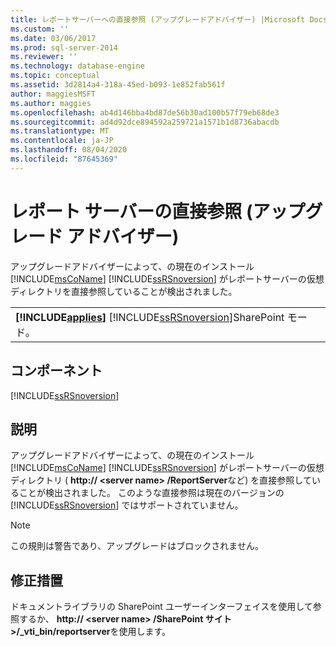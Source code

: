 ```yaml
---
title: レポートサーバーへの直接参照 (アップグレードアドバイザー) |Microsoft Docs
ms.custom: ''
ms.date: 03/06/2017
ms.prod: sql-server-2014
ms.reviewer: ''
ms.technology: database-engine
ms.topic: conceptual
ms.assetid: 3d2814a4-318a-45ed-b093-1e852fab561f
author: maggiesMSFT
ms.author: maggies
ms.openlocfilehash: ab4d146bba4bd87de56b30ad100b57f79eb68de3
ms.sourcegitcommit: ad4d92dce894592a259721a1571b1d8736abacdb
ms.translationtype: MT
ms.contentlocale: ja-JP
ms.lasthandoff: 08/04/2020
ms.locfileid: "87645369"
---
```

# <a name="direct-browsing-to-report-server-upgrade-advisor"></a>レポート サーバーの直接参照 (アップグレード アドバイザー)
  アップグレードアドバイザーによって、の現在のインストール [!INCLUDE[msCoName](../../includes/msconame-md.md)] [!INCLUDE[ssRSnoversion](../../includes/ssrsnoversion-md.md)] がレポートサーバーの仮想ディレクトリを直接参照していることが検出されました。  
  
||  
|-|  
|**[!INCLUDE[applies](../../includes/applies-md.md)]**  [!INCLUDE[ssRSnoversion](../../includes/ssrsnoversion-md.md)]SharePoint モード。|  
  
## <a name="component"></a>コンポーネント  
 [!INCLUDE[ssRSnoversion](../../includes/ssrsnoversion-md.md)]  
  
## <a name="description"></a>説明  
 アップグレードアドバイザーによって、の現在のインストール [!INCLUDE[msCoName](../../includes/msconame-md.md)] [!INCLUDE[ssRSnoversion](../../includes/ssrsnoversion-md.md)] がレポートサーバーの仮想ディレクトリ ( **http:// \<server name> /ReportServer**など) を直接参照していることが検出されました。 このような直接参照は現在のバージョンの [!INCLUDE[ssRSnoversion](../../includes/ssrsnoversion-md.md)] ではサポートされていません。  
  
> [!NOTE]  
>  この規則は警告であり、アップグレードはブロックされません。  
  
## <a name="corrective-action"></a>修正措置  
 ドキュメントライブラリの SharePoint ユーザーインターフェイスを使用して参照するか、 **http:// \<server name> /SharePoint サイト>/_vti_bin/reportserver**を使用します。  
  
  
